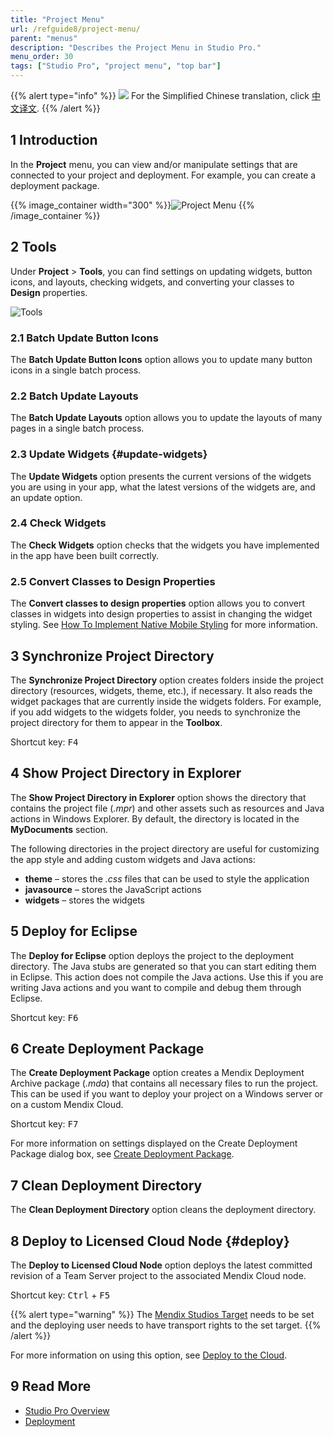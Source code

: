```yaml
---
title: "Project Menu"
url: /refguide8/project-menu/
parent: "menus"
description: "Describes the Project Menu in Studio Pro."
menu_order: 30
tags: ["Studio Pro", "project menu", "top bar"]
---
```


{{% alert type="info" %}}
<img src="attachments/chinese-translation/china.png" style="display: inline-block; margin: 0" /> For the Simplified Chinese translation, click [中文译文](https://cdn.mendix.tencent-cloud.com/documentation/refguide8/project-menu.pdf).
{{% /alert %}}

## 1 Introduction

In the **Project** menu, you can view and/or manipulate settings that are connected to your project and deployment. For example, you can create a deployment package.

{{% image_container width="300" %}}![Project Menu](/attachments/refguide8/modeling/menus/project-menu/project-menu.png)
{{% /image_container %}}

## 2 Tools

Under **Project** > **Tools**, you can find settings on updating widgets, button icons, and layouts, checking widgets, and converting your classes to **Design** properties.  

![Tools](/attachments/refguide8/modeling/menus/project-menu/tools.png)

### 2.1 Batch Update Button Icons

The **Batch Update Button Icons** option allows you to update many button icons in a single batch process.

### 2.2 Batch Update Layouts

The **Batch Update Layouts** option allows you to update the layouts of many pages in a single batch process.

### 2.3 Update Widgets {#update-widgets}

The **Update Widgets** option presents the current versions of the widgets you are using in your app, what the latest versions of the widgets are, and an update option.

### 2.4 Check Widgets

The **Check Widgets** option checks that the widgets you have implemented in the app have been built correctly.

### 2.5 Convert Classes to Design Properties

The **Convert classes to design properties** option allows you to convert classes in widgets into design properties to assist in changing the widget styling. See [How To Implement Native Mobile Styling](/howto8/mobile/native-styling/) for more information.

## 3 Synchronize Project Directory

The **Synchronize Project Directory** option creates folders inside the project directory (resources, widgets, theme, etc.), if necessary. It also reads the widget packages that are currently inside the widgets folders. For example, if you add widgets to the widgets folder, you needs to synchronize the project directory for them to appear in the **Toolbox**.

Shortcut key: <kbd>F4</kbd>

## 4 Show Project Directory in Explorer

The **Show Project Directory in Explorer** option shows the directory that contains the project file (*.mpr*) and other assets such as resources and Java actions in Windows Explorer. By default, the directory is located in the **MyDocuments** section.

The following directories in the project directory are useful for customizing the app style and adding custom widgets and Java actions:

* **theme** – stores the *.css* files that can be used to style the application
* **javasource** – stores the JavaScript actions
* **widgets** – stores the widgets

## 5 Deploy for Eclipse

The **Deploy for Eclipse** option deploys the project to the deployment directory. The Java stubs are generated so that you can start editing them in Eclipse. This action does not compile the Java actions. Use this if you are writing Java actions and you want to compile and debug them through Eclipse.

Shortcut key: <kbd>F6</kbd>

## 6 Create Deployment Package

The **Create Deployment Package** option creates a Mendix Deployment Archive package (*.mda*) that contains all necessary files to run the project. This can be used if you want to deploy your project on a Windows server or on a custom Mendix Cloud.

Shortcut key:  <kbd>F7</kbd>

For more information on settings displayed on the Create Deployment Package dialog box, see [Create Deployment Package](/refguide/create-deployment-package-dialog/).

## 7 Clean Deployment Directory

The **Clean Deployment Directory** option cleans the deployment directory.

## 8 Deploy to Licensed Cloud Node {#deploy}

The **Deploy to Licensed Cloud Node** option deploys the latest committed revision of a Team Server project to the associated Mendix Cloud node.

Shortcut key:  <kbd>Ctrl</kbd> + <kbd>F5</kbd>

{{% alert type="warning" %}}
The [Mendix Studios Target](/developerportal/deploy/studio-deployment-settings/#target) needs to be set and the deploying user needs to have transport rights to the set target.
{{% /alert %}}

For more information on using this option, see [Deploy to the Cloud](/refguide/deploy-to-the-cloud-dialog/).

## 9 Read More

* [Studio Pro Overview](/refguide/studio-pro-overview/)
* [Deployment](/developerportal/deploy/)
